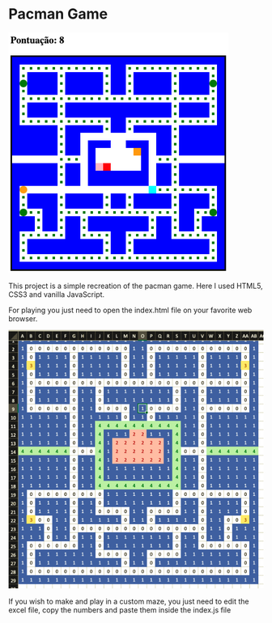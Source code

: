 # Pacman Game

![Screenshot do projeto](./images/projeto.png)

This project is a simple recreation of the pacman game. Here I used HTML5, CSS3 and vanilla JavaScript.

For playing you just need to open the index.html file on your favorite web browser.

![Screenshot do criador de labirintos](./images/labirinto.png)

If you wish to make and play in a custom maze, you just need to edit the excel file, copy the numbers and paste them inside the index.js file
